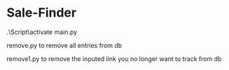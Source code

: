 # Sale-Finder

.\Script\activate
main.py

remove.py to remove all entries from db

remove1.py to remove the inputed link you no longer want to track from db 
